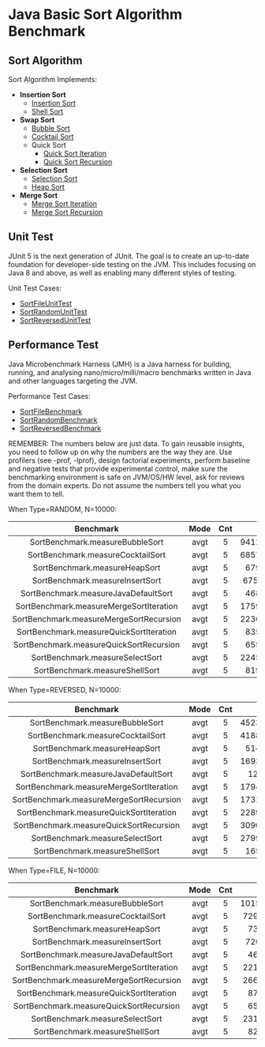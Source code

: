 # Java Basic Sort Algorithm Benchmark

## Sort Algorithm

Sort Algorithm Implements:
- **Insertion Sort**
    - [Insertion Sort](./src/main/java/com/blankspace/sort/InsertSort.java)
    - [Shell Sort](./src/main/java/com/blankspace/sort/ShellSort.java)
- **Swap Sort**
    - [Bubble Sort](./src/main/java/com/blankspace/sort/BubbleSort.java)
    - [Cocktail Sort](./src/main/java/com/blankspace/sort/CocktailSort.java)
    - Quick Sort
        - [Quick Sort Iteration](./src/main/java/com/blankspace/sort/QuickSortIteration.java)
        - [Quick Sort Recursion](./src/main/java/com/blankspace/sort/QuickSortRecursion.java)
- **Selection Sort**
    - [Selection Sort](./src/main/java/com/blankspace/sort/SelectSort.java)
    - [Heap Sort](./src/main/java/com/blankspace/sort/HeapSort.java)
- **Merge Sort**
    - [Merge Sort Iteration](./src/main/java/com/blankspace/sort/MergeSortIteration.java)
    - [Merge Sort Recursion](./src/main/java/com/blankspace/sort/MergeSortRecursion.java)

## Unit Test

JUnit 5 is the next generation of JUnit. The goal is to create an up-to-date foundation 
for developer-side testing on the JVM. This includes focusing on Java 8 and above, 
as well as enabling many different styles of testing.

Unit Test Cases:
- [SortFileUnitTest](./src/test/java/com/blankspace/sort/SortFileUnitTest.java)
- [SortRandomUnitTest](./src/test/java/com/blankspace/sort/SortRandomUnitTest.java)
- [SortReversedUnitTest](./src/test/java/com/blankspace/sort/SortReversedUnitTest.java)

## Performance Test

Java Microbenchmark Harness (JMH) is a Java harness for building, running,
and analysing nano/micro/milli/macro benchmarks written in Java and other languages targeting the JVM.

Performance Test Cases:
- [SortFileBenchmark](./src/test/java/com/blankspace/sort/SortFileBenchmark.java)
- [SortRandomBenchmark](./src/test/java/com/blankspace/sort/SortRandomBenchmark.java)
- [SortReversedBenchmark](./src/test/java/com/blankspace/sort/SortReversedBenchmark.java)

REMEMBER: The numbers below are just data. To gain reusable insights, you need to follow up on
why the numbers are the way they are. Use profilers (see -prof, -lprof), design factorial
experiments, perform baseline and negative tests that provide experimental control, make sure
the benchmarking environment is safe on JVM/OS/HW level, ask for reviews from the domain experts.
Do not assume the numbers tell you what you want them to tell.

When Type=RANDOM, N=10000:

| Benchmark | Mode | Cnt | Score | Error | Units |
|:----:|:------:|:----:|:----:|:----:|:----:|
| SortBenchmark.measureBubbleSort | avgt | 5 | 94127074.206  | ±2173899.975  | ns/op |
| SortBenchmark.measureCocktailSort | avgt | 5 | 68573539.008 | ±269837.565 | ns/op |
| SortBenchmark.measureHeapSort | avgt | 5 | 679312.567 | ±9928.700 | ns/op |
| SortBenchmark.measureInsertSort | avgt | 5 | 6752120.169 | ±45460.916 | ns/op |
| SortBenchmark.measureJavaDefaultSort | avgt | 5 | 468236.536 | ±14154.103 | ns/op |
| SortBenchmark.measureMergeSortIteration | avgt | 5 | 17592360.341 | ±607935.037 | ns/op |
| SortBenchmark.measureMergeSortRecursion |  avgt  | 5 | 22307830.879 | ±21577221.818 | ns/op |
| SortBenchmark.measureQuickSortIteration | avgt | 5 | 835890.946 | ±19191.406 | ns/op |
| SortBenchmark.measureQuickSortRecursion | avgt | 5 | 655731.962 | ±25597.504 | ns/op |
| SortBenchmark.measureSelectSort | avgt | 5 | 22459961.269 | ±717506.946 | ns/op |
| SortBenchmark.measureShellSort | avgt | 5 | 819966.639 | ±12803.650 | ns/op |

When Type=REVERSED, N=10000:

| Benchmark | Mode | Cnt | Score | Error | Units |
|:----:|:------:|:----:|:----:|:----:|:----:|
| SortBenchmark.measureBubbleSort | avgt | 5 | 45237359.403 | ±1417096.120 | ns/op |
| SortBenchmark.measureCocktailSort | avgt | 5 | 41880277.654 | ±3168301.470 | ns/op |
| SortBenchmark.measureHeapSort | avgt | 5 | 514323.107 | ±5166.657 | ns/op |
| SortBenchmark.measureInsertSort | avgt | 5 | 16937990.382 | ±618037.770 | ns/op |
| SortBenchmark.measureJavaDefaultSort | avgt | 5 | 12987.115 | ±1009.301 | ns/op |
| SortBenchmark.measureMergeSortIteration | avgt | 5 | 17947855.026 | ±2229773.813 | ns/op |
| SortBenchmark.measureMergeSortRecursion |  avgt  | 5 | 17317912.328 | ±163597.070 | ns/op |
| SortBenchmark.measureQuickSortIteration | avgt | 5 | 22895040.760 | ±1789613.763 | ns/op |
| SortBenchmark.measureQuickSortRecursion | avgt | 5 | 30909357.729 | ±858055.756 | ns/op |
| SortBenchmark.measureSelectSort | avgt | 5 | 27990080.353 | ±187719.953 | ns/op |
| SortBenchmark.measureShellSort | avgt | 5 | 165787.850 | ±11341.027 | ns/op |

When Type=FILE, N=10000:

| Benchmark | Mode | Cnt | Score | Error | Units |
|:----:|:------:|:----:|:----:|:----:|:----:|
| SortBenchmark.measureBubbleSort | avgt | 5 | 101517210.598 | ±4184000.072 | ns/op |
| SortBenchmark.measureCocktailSort | avgt | 5 | 72955616.734 | ±4370608.464 | ns/op |
| SortBenchmark.measureHeapSort | avgt | 5 | 731554.410 | ±22606.707 | ns/op |
| SortBenchmark.measureInsertSort | avgt | 5 | 7208397.541 | ±1593978.129 | ns/op |
| SortBenchmark.measureJavaDefaultSort | avgt | 5 | 465073.960 | ±4382.688 | ns/op |
| SortBenchmark.measureMergeSortIteration | avgt | 5 | 22164818.724 | ±2369642.898 | ns/op |
| SortBenchmark.measureMergeSortRecursion |  avgt  | 5 | 26632735.366 | ±13367818.650 | ns/op |
| SortBenchmark.measureQuickSortIteration | avgt | 5 | 870865.233 | ±50262.306 | ns/op |
| SortBenchmark.measureQuickSortRecursion | avgt | 5 | 657857.885 | ±36181.707 | ns/op |
| SortBenchmark.measureSelectSort | avgt | 5 | 23125089.287 | ±206174.953 | ns/op |
| SortBenchmark.measureShellSort | avgt | 5 | 822260.179 | ±37967.009 | ns/op |

